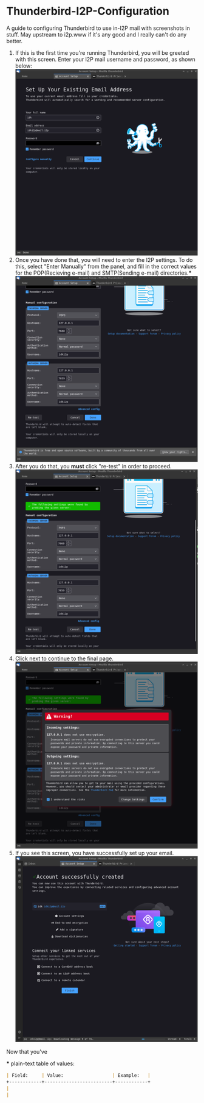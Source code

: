 # Thunderbird-I2P-Configuration

A guide to configuring Thunderbird to use in-I2P mail with screenshots in stuff. May upstream to i2p.www if it's any good and I really can't do any better.

1. If this is the first time you're running Thunderbird, you will be greeted with this screen. Enter your I2P mail username and password, as shown below:  ![The first step is to enter some basic information](thunderbird-0.png)
2. Once you have done that, you will need to enter the I2P settings. To do this, select "Enter Manually" from the panel, and fill in the correct values for the POP(Recieving e-mail) and SMTP(Sending e-mail) directories.**\***  ![The second step is to manually enter the local tunnel information for POP and SMTP](thunderbird-1.png)
3. After you do that, you **must** click "re-test" in order to proceed.  ![The third step is to test the configuration](thunderbird-2.png)
4. Click next to continue to the final page.  ![The fourth step is to click next](thunderbird-3.png)
5. If you see this screen, you have successfully set up your email.  ![This is what it looks like when you're done.](thunderbird-4.png)

Now that you've

**\*** plain-text table of values:

```md
| Field:     | Value:                  | Example:   |
+------------+-------------------------+------------+
|
|
```